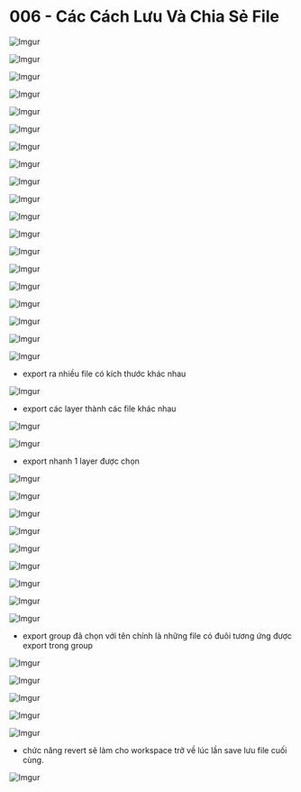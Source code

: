 # 006 - Các Cách Lưu Và Chia Sẻ File  

![Imgur](https://i.imgur.com/hfpLHUW.png)  

![Imgur](https://i.imgur.com/cMNlKt3.png)

![Imgur](https://i.imgur.com/n9Om8SI.png)  

![Imgur](https://i.imgur.com/fLmODMD.png)  

![Imgur](https://i.imgur.com/Vl24qrh.png)  

![Imgur](https://i.imgur.com/fZnxrVX.png)  

![Imgur](https://i.imgur.com/2zu2Dyc.png)  

![Imgur](https://i.imgur.com/On30ESt.png)  

![Imgur](https://i.imgur.com/m2jZplv.png)  

![Imgur](https://i.imgur.com/a8gkHAz.png)

![Imgur](https://i.imgur.com/Drf8smX.png)  

![Imgur](https://i.imgur.com/vckKzkM.png)  

![Imgur](https://i.imgur.com/D5anJSO.png)  

![Imgur](https://i.imgur.com/hSctTFN.png)  

![Imgur](https://i.imgur.com/f5xy4fB.png)

![Imgur](https://i.imgur.com/gTgTa9q.png)  

![Imgur](https://i.imgur.com/qTUaSJD.png)

![Imgur](https://i.imgur.com/nd4vMxA.png)  

![Imgur](https://i.imgur.com/ExX7gwl.png)

* export ra nhiều file có kích thước khác nhau

![Imgur](https://i.imgur.com/9QanCs5.png)  

* export các layer thành các file khác nhau

![Imgur](https://i.imgur.com/wDTmDCH.png)

![Imgur](https://i.imgur.com/BTEO9dU.png)  

* export nhanh 1 layer được chọn

![Imgur](https://i.imgur.com/jLnDXh2.png)

![Imgur](https://i.imgur.com/h4y1PT3.png)  

![Imgur](https://i.imgur.com/1Oy2xW2.png)  

![Imgur](https://i.imgur.com/zVfRMx1.png)  

![Imgur](https://i.imgur.com/F2RQENk.png)

![Imgur](https://i.imgur.com/HDzZSku.png)

![Imgur](https://i.imgur.com/3G1iedD.png)

![Imgur](https://i.imgur.com/jGtLHrZ.png)

![Imgur](https://i.imgur.com/nggL6kE.png)

* export group đã chọn với tên chính là những file có đuôi tương ứng được export trong group

![Imgur](https://i.imgur.com/4JlwlPO.png)  

![Imgur](https://i.imgur.com/81ilXnK.png)  

![Imgur](https://i.imgur.com/SNZkJ0B.png)  

![Imgur](https://i.imgur.com/PbQtcEW.png)  

![Imgur](https://i.imgur.com/QzUm80O.png) 

* chức năng revert sẽ làm cho workspace trở về lúc lần save lưu file cuối cùng.

![Imgur](https://i.imgur.com/qnhpzB2.png)  



